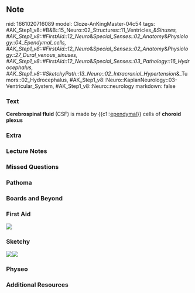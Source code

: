 ## Note
nid: 1661020716089
model: Cloze-AnKingMaster-04c54
tags: #AK_Step1_v8::#B&B::15_Neuro::02_Structures::11_Ventricles_&_Sinuses, #AK_Step1_v8::#FirstAid::12_Neuro_&_Special_Senses::02_Anatomy_&_Physiology::04_Ependymal_cells, #AK_Step1_v8::#FirstAid::12_Neuro_&_Special_Senses::02_Anatomy_&_Physiology::27_Dural_venous_sinuses, #AK_Step1_v8::#FirstAid::12_Neuro_&_Special_Senses::03_Pathology::16_Hydrocephalus, #AK_Step1_v8::#SketchyPath::13_Neuro::02_Intracranial_Hypertension_&_Tumors::02_Hydrocephalus, #AK_Step1_v8::Neuro::KaplanNeurology::03-Ventricular_System, #AK_Step1_v8::Neuro::neurology
markdown: false

### Text
<div>
  <b>Cerebrospinal fluid</b> (CSF) is made by
  {{c1::<u>ependymal</u>}} cells of <b>choroid plexus</b>
</div>

### Extra


### Lecture Notes


### Missed Questions


### Pathoma


### Boards and Beyond


### First Aid
<img src="tmpVfQq1Z.png">

### Sketchy
<img src="CSF%20Choroid_1566160514431.jpg"><img src= 
"Zoverall%20picture%20(92)_1566160514431.JPG">

### Physeo


### Additional Resources

